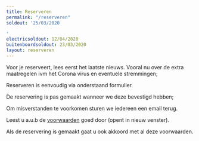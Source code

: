 ```yaml
---
title: Reserveren
permalink: "/reserveren"
soldout: '25/03/2020

'
electricsoldout: 12/04/2020
buitenboordsoldout: 23/03/2020
layout: reserveren
---
```


Voor je reserveert, lees eerst het laatste nieuws.
Vooral nu over de extra maatregelen ivm het Corona virus en eventuele stremmingen;

Reserveren is eenvoudig via onderstaand formulier.

De reservering is pas gemaakt wanneer we deze bevestigd hebben;

Om misverstanden te voorkomen sturen we iedereen een email terug.

Leest u a.u.b de [voorwaarden](voorwaarden) goed door (opent in nieuw venster).

Als de reservering is gemaakt gaat u ook akkoord met al deze voorwaarden.
